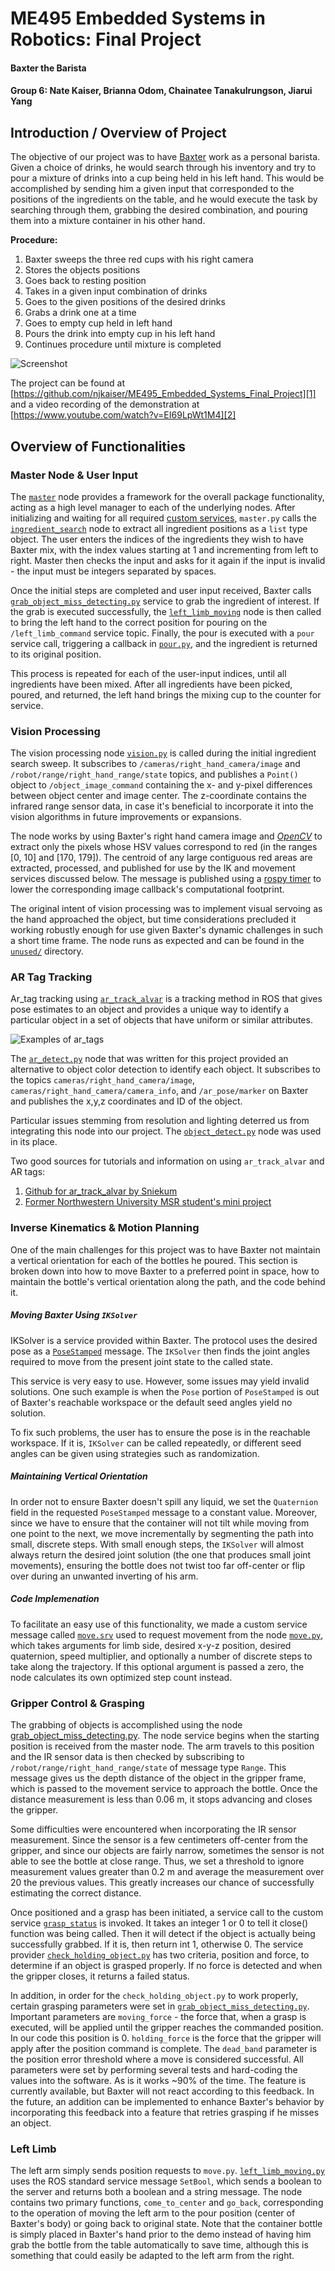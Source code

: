 ME495 Embedded Systems in Robotics: Final Project
==============
#### Baxter the Barista
#### Group 6: Nate Kaiser, Brianna Odom, Chainatee Tanakulrungson, Jiarui Yang

## Introduction / Overview of Project
The objective of our project was to have [Baxter][99] work as a personal barista. Given a choice of drinks, he would search through his inventory and try to pour a mixture of drinks into a cup being held in his left hand. This would be accomplished by sending him a given input that corresponded to the positions of the ingredients on the table, and he would execute the task by searching through them, grabbing the desired combination, and pouring them into a mixture container in his other hand.  

**Procedure:**
1. Baxter sweeps the three red cups with his right camera
2. Stores the objects positions
3. Goes back to resting position
4. Takes in a given input combination of drinks
5. Goes to the given positions of the desired drinks
6. Grabs a drink one at a time
7. Goes to empty cup held in left hand
8. Pours the drink into empty cup in his left hand
9. Continues procedure until mixture is completed

![Screenshot][0]

The project can be found at [https://github.com/njkaiser/ME495_Embedded_Systems_Final_Project][1] and a video recording of the demonstration at [https://www.youtube.com/watch?v=EI69LpWt1M4][2]


## Overview of Functionalities
### Master Node & User Input
The [`master`][3] node provides a framework for the overall package functionality, acting as a high level manager to each of the underlying nodes. After initializing and waiting for all required [custom services][4], `master.py` calls the [`ingredient_search`][5] node to extract all ingredient positions as a `list` type object. The user enters the indices of the ingredients they wish to have Baxter mix, with the index values starting at 1 and incrementing from left to right. Master then checks the input and asks for it again if the input is invalid - the input must be integers separated by spaces.

Once the initial steps are completed and user input received, Baxter calls [`grab_object_miss_detecting.py`][6] service to grab the ingredient of interest. If the grab is executed successfully, the [`left_limb_moving`][7] node is then called to bring the left hand to the correct position for pouring on the `/left_limb_command` service topic. Finally, the pour is executed with a `pour` service call, triggering a callback in [`pour.py`][8], and the ingredient is returned to its original position.

This process is repeated for each of the user-input indices, until all ingredients have been mixed. After all ingredients have been picked, poured, and returned, the left hand brings the mixing cup to the counter for service.


### Vision Processing
The vision processing node [`vision.py`][9] is called during the initial ingredient search sweep. It subscribes to `/cameras/right_hand_camera/image` and `/robot/range/right_hand_range/state` topics, and publishes a `Point()` object to `/object_image_command` containing the x- and y-pixel differences between object center and image center. The z-coordinate contains the infrared range sensor data, in case it's beneficial to incorporate it into the vision algorithms in future improvements or expansions.

The node works by using Baxter's right hand camera image and [*OpenCV*][10] to extract only the pixels whose HSV values correspond to red (in the ranges [0, 10] and [170, 179]). The centroid of any large contiguous red areas are extracted, processed, and published for use by the IK and movement services discussed below. The message is published using a [rospy timer][11] to lower the corresponding image callback's computational footprint.

The original intent of vision processing was to implement visual servoing as the hand approached the object, but time considerations precluded it working robustly enough for use given Baxter's dynamic challenges in such a short time frame. The node runs as expected and can be found in the [`unused/`][12] directory.


### AR Tag Tracking
Ar_tag tracking using [`ar_track_alvar`][13] is a tracking method in ROS that gives pose estimates to an object and provides a unique way to identify a particular object in a set of objects that have uniform or similar attributes.

![Examples of ar_tags][14]

The [`ar_detect.py`][15] node that was written for this project provided an alternative to object color detection to identify each object. It subscribes to the topics `cameras/right_hand_camera/image`, `cameras/right_hand_camera/camera_info`, and `/ar_pose/marker` on Baxter and publishes the x,y,z coordinates and ID of the object.

Particular issues stemming from resolution and lighting deterred us from integrating this node into our project. The [`object_detect.py`][16] node was used in its place.

Two good sources for tutorials and information on using `ar_track_alvar` and AR tags:
1. [Github for ar_track_alvar by Sniekum][17]
2. [Former Northwestern University MSR student's mini project][18]

### Inverse Kinematics & Motion Planning
One of the main challenges for this project was to have Baxter not maintain a vertical orientation for each of the bottles he poured. This section is broken down into how to move Baxter to a preferred point in space, how to maintain the bottle's vertical orientation along the path, and the code behind it.

##### Moving Baxter Using `IKSolver`
IKSolver is a service provided within Baxter. The protocol uses the desired pose as a [`PoseStamped`][19] message. The `IKSolver` then finds the joint angles required to move from the present joint state to the called state.

This service is very easy to use. However, some issues may yield invalid solutions. One such example is when the `Pose` portion of `PoseStamped` is out of Baxter's reachable workspace or the default seed angles yield no solution.

To fix such problems, the user has to ensure the pose is in the reachable workspace. If it is, `IKSolver` can be called repeatedly, or different seed angles can be given using strategies such as randomization.

##### Maintaining Vertical Orientation
In order not to ensure Baxter doesn't spill any liquid, we set the `Quaternion` field in the requested `PoseStamped` message to a constant value. Moreover, since we have to ensure that the container will not tilt while moving from one point to the next, we move incrementally by segmenting the path into small, discrete steps. With small enough steps, the `IKSolver` will almost always return the desired joint solution (the one that produces small joint movements), ensuring the bottle does not twist too far off-center or flip over during an unwanted inverting of his arm.

##### Code Implemenation
To facilitate an easy use of this functionality, we made a custom service message called [`move.srv`][20] used to request movement from the node [`move.py`][21], which takes arguments for limb side, desired x-y-z position, desired quaternion, speed multiplier, and optionally a number of discrete steps to take along the trajectory. If this optional argument is passed a zero, the node calculates its own optimized step count instead.


### Gripper Control & Grasping
The grabbing of objects is accomplished using the node [grab_object_miss_detecting.py][22]. The node service begins when the starting position is received from the master node. The arm travels to this position and the IR sensor data is then checked by subscribing to `/robot/range/right_hand_range/state` of message type `Range`. This message gives us the depth distance of the object in the gripper frame, which is passed to the movement service to approach the bottle. Once the distance measurement is less than 0.06 m, it stops advancing and closes the gripper.

Some difficulties were encountered when incorporating the IR sensor measurement. Since the sensor is a few centimeters off-center from the gripper, and since our objects are fairly narrow, sometimes the sensor is not able to see the bottle at close range. Thus, we set a threshold to ignore measurement values greater than 0.2 m and average the measurement over 20 the previous values. This greatly increases our chance of successfully estimating the correct distance.

Once positioned and a grasp has been initiated, a service call to the custom service [`grasp_status`][23] is invoked. It takes an integer 1 or 0 to tell it close() function was being called. Then it will detect if the object is actually being successfully grabbed. If it is, then return int 1, otherwise 0. The service provider [`check_holding_object.py`][24] has two criteria, position and force, to determine if an object is grasped properly. If no force is detected and when the gripper closes, it returns a failed status.

In addition, in order for the `check_holding_object.py` to work properly, certain grasping parameters were set in [`grab_object_miss_detecting.py`][22]. Important parameters are `moving_force` - the force that, when a grasp is executed, will be applied until the gripper reaches the commanded position. In our code this position is 0. `holding_force` is the force that the gripper will apply after the position command is complete. The `dead_band` parameter is the position error threshold where a move is considered successful. All parameters were set by performing several tests and hard-coding the values into the software. As is it works ~90% of the time. The feature is currently available, but Baxter will not react according to this feedback. In the future, an addition can be implemented to enhance Baxter's behavior by incorporating this feedback into a feature that retries grasping if he misses an object.


### Left Limb
The left arm simply sends position requests to `move.py`. [`left_limb_moving.py`][7] uses the ROS standard service message `SetBool`, which sends a boolean to the server and returns both a boolean and a string message. The node contains two primary functions, `come_to_center` and `go_back`, corresponding to the operation of moving the left arm to the pour position (center of Baxter's body) or going back to original state. Note that the container bottle is simply placed in Baxter's hand prior to the demo instead of having him grab the bottle from the table automatically to save time, although this is something that could easily be adapted to the left arm from the right.


<!-- ## File Locations -->
[99]: [http://www.rethinkrobotics.com/baxter/]
[0]: [https://github.com/njkaiser/ME495_Embedded_Systems_Final_Project/blob/master/media/BaxterPouring.JPG]
[1]: [https://github.com/njkaiser/ME495_Embedded_Systems_Final_Project]
[2]: [https://www.youtube.com/watch?v=EI69LpWt1M4]
[3]: [https://github.com/njkaiser/ME495_Embedded_Systems_Final_Project/blob/master/src/master.py]
[4]: [https://github.com/njkaiser/ME495_Embedded_Systems_Final_Project/tree/master/srv]
[5]: [https://github.com/njkaiser/ME495_Embedded_Systems_Final_Project/blob/master/src/ingredient_search.py]
[6]: [https://github.com/njkaiser/ME495_Embedded_Systems_Final_Project/blob/master/src/grab_object_miss_detecting.py]
[7]: [https://github.com/njkaiser/ME495_Embedded_Systems_Final_Project/blob/master/src/left_limb_moving.py]
[8]: [https://github.com/njkaiser/ME495_Embedded_Systems_Final_Project/blob/master/src/pour.py]
[9]: [https://github.com/njkaiser/ME495_Embedded_Systems_Final_Project/blob/master/src/vision.py]
[10]: [http://opencv.org/]
[11]: [http://wiki.ros.org/rospy/Overview/Time]
[12]: [https://github.com/njkaiser/ME495_Embedded_Systems_Final_Project/tree/master/unused]
[13]: [http://wiki.ros.org/ar_track_alvar]
[14]: [http://mirror-eu.wiki.ros.org/attachments/ar_track_alvar/markers9to17.png=20x20]
[15]: [https://github.com/njkaiser/ME495_Embedded_Systems_Final_Project/blob/master/unused/ar_detect.py]
[16]: [https://github.com/njkaiser/ME495_Embedded_Systems_Final_Project/blob/master/src/object_detect.py]
[17]: [https://github.com/sniekum/ar_track_alvar]
[18]: [https://github.com/ablarry91/ros-tag-tracking]
[19]: [http://docs.ros.org/api/geometry_msgs/html/msg/PoseStamped.html]
[20]: [https://github.com/njkaiser/ME495_Embedded_Systems_Final_Project/blob/master/srv/move.srv]
[21]: [https://github.com/njkaiser/ME495_Embedded_Systems_Final_Project/blob/master/src/move.py]
[22]: [https://github.com/njkaiser/ME495_Embedded_Systems_Final_Project/blob/master/src/grab_object_miss_detecting.py]
[23]: [https://github.com/njkaiser/ME495_Embedded_Systems_Final_Project/blob/9554cc2bbe60da78325f366dd5018dc12ccd75ec/srv/grasp_status.srv]
[24]: [https://github.com/njkaiser/ME495_Embedded_Systems_Final_Project/blob/9554cc2bbe60da78325f366dd5018dc12ccd75ec/src/check_holding_object.py]
[25]: [link]
[26]: [link]
[27]: [link]
[28]: [link]
[29]: [link]
